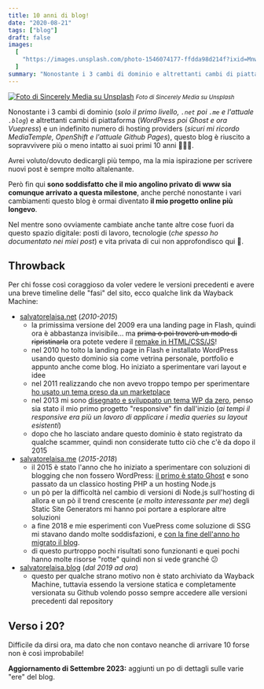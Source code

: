 ```yaml
---
title: 10 anni di blog!
date: "2020-08-21"
tags: ["blog"]
draft: false
images:
  [
    "https://images.unsplash.com/photo-1546074177-ffdda98d214f?ixid=MnwxMjA3fDB8MHxwaG90by1wYWdlfHx8fGVufDB8fHx8&ixlib=rb-1.2.1&auto=format&fit=crop&w=1200&q=80",
  ]
summary: "Nonostante i 3 cambi di dominio e altrettanti cambi di piattaforma e un indefinito numero di hosting providers, questo blog è riuscito a sopravvivere più o meno intatto ai suoi primi 10 anni 🥳🎊🎉."
---
```


[![Foto di Sincerely Media su Unsplash](https://images.unsplash.com/photo-1546074177-ffdda98d214f?ixid=MnwxMjA3fDB8MHxwaG90by1wYWdlfHx8fGVufDB8fHx8&ixlib=rb-1.2.1&auto=format&fit=crop&w=967&q=80)](https://unsplash.com/@sincerelymedia) <small>_Foto di Sincerely Media su Unsplash_</small>

Nonostante i 3 cambi di dominio (_solo il primo livello, `.net` poi `.me` e l'attuale `.blog`_) e altrettanti cambi di piattaforma (_WordPress poi Ghost e ora Vuepress_) e un indefinito numero di hosting providers (_sicuri mi ricordo MediaTemple, OpenShift e l'attuale Github Pages_), questo blog è riuscito a sopravvivere più o meno intatto ai suoi primi 10 anni 🥳🎊🎉.

Avrei voluto/dovuto dedicargli più tempo, ma la mia ispirazione per scrivere nuovi post è sempre molto altalenante.

Però fin qui **sono soddisfatto che il mio angolino privato di www sia comunque arrivato a questa milestone**, anche perché nonostante i vari cambiamenti questo blog è ormai diventato **il mio progetto online più longevo**.

Nel mentre sono ovviamente cambiate anche tante altre cose fuori da questo spazio digitale: posti di lavoro, tecnologie (_che spesso ho documentato nei miei post_) e vita privata di cui non approfondisco qui 🙂.

## Throwback

Per chi fosse così coraggioso da voler vedere le versioni precedenti e avere una breve timeline delle "fasi" del sito, ecco qualche link da Wayback Machine:

- [salvatorelaisa.net](https://web.archive.org/web/20210615000000*/salvatorelaisa.net) (_2010-2015_)
  - la primissima versione del 2009 era una landing page in Flash, quindi ora è abbastanza invisibile... ma <del>prima o poi troverò un modo di ripristinarla</del> ora potete vedere il [remake in HTML/CSS/JS](https://moebiusmania.github.io/sl-landingpage-2009/)!
  - nel 2010 ho tolto la landing page in Flash e installato WordPress usando questo dominio sia come vetrina personale, portfolio e appunto anche come blog. Ho iniziato a sperimentare vari layout e idee
  - nel 2011 realizzando che non avevo troppo tempo per sperimentare [ho usato un tema preso da un marketplace](/post/tempo-di-2-0)
  - nel 2013 mi sono [disegnato e sviluppato un tema WP da zero](https://github.com/moebiusmania/InteractiveDesigner), penso sia stato il mio primo progetto "responsive" fin dall'inizio (_ai tempi il responsive era più un lavoro di applicare i media queries su layout esistenti_)
  - dopo che ho lasciato andare questo dominio è stato registrato da qualche scammer, quindi non considerate tutto ciò che c'è da dopo il 2015
- [salvatorelaisa.me](https://web.archive.org/web/20160801000000*/salvatorelaisa.me) (_2015-2018_)
  - il 2015 è stato l'anno che ho iniziato a sperimentare con soluzioni di blogging che non fossero WordPress: [il primo è stato Ghost](/post/powered-by-ghost) e sono passato da un classico hosting PHP a un hosting Node.js
  - un pò per la difficoltà nel cambio di versioni di Node.js sull'hosting di allora e un pò il trend crescente (_e molto interessante per me_) degli Static Site Generators mi hanno poi portare a esplorare altre soluzioni
  - a fine 2018 e mie esperimenti con VuePress come soluzione di SSG mi stavano dando molte soddisfazioni, e [con la fine dell'anno ho migrato il blog](/post/welcome-back).
  - di questo purtroppo pochi risultati sono funzionanti e quei pochi hanno molte risorse "rotte" quindi non si vede granché 😕
- [salvatorelaisa.blog](https://github.com/moebiusmania/salvatorelaisa.blog/commits/main) (_dal 2019 ad ora_)
  - questo per qualche strano motivo non è stato archiviato da Wayback Machine, tuttavia essendo la versione statica e completamente versionata su Github volendo posso sempre accedere alle versioni precedenti dal repository

## Verso i 20?

Difficile da dirsi ora, ma dato che non contavo neanche di arrivare 10 forse non è così improbabile!

**Aggiornamento di Settembre 2023:** aggiunti un po di dettagli sulle varie "ere" del blog.

